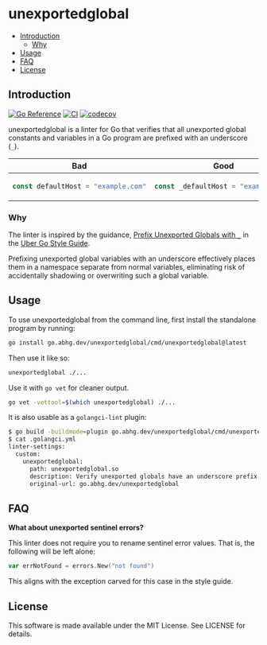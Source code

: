# unexportedglobal

- [Introduction](#introduction)
  - [Why](#why)
- [Usage](#usage)
- [FAQ](#faq)
- [License](#license)

## Introduction

[![Go Reference](https://pkg.go.dev/badge/go.abhg.dev/unexportedglobal.svg)](https://pkg.go.dev/go.abhg.dev/unexportedglobal)
[![CI](https://github.com/abhinav/unexportedglobal/actions/workflows/ci.yml/badge.svg)](https://github.com/abhinav/unexportedglobal/actions/workflows/ci.yml)
[![codecov](https://codecov.io/gh/abhinav/unexportedglobal/branch/main/graph/badge.svg?token=6C90SIVIL4)](https://codecov.io/gh/abhinav/unexportedglobal)

unexportedglobal is a linter for Go that verifies
that all unexported global constants and variables in a Go program
are prefixed with an underscore (`_`).

<table>
<thead><tr><th>Bad</th><th>Good</th></tr></thead>
<tbody>
<tr><td>

```go
const defaultHost = "example.com"
```

</td><td>

```go
const _defaultHost = "example.com"
```

</td></tr>
</tbody></table>

### Why

The linter is inspired by the guidance,
[Prefix Unexported Globals with `_`](https://github.com/uber-go/guide/blob/master/style.md#prefix-unexported-globals-with-_)
in the [Uber Go Style Guide](https://github.com/uber-go/guide/blob/master/style.md).

Prefixing unexported global variables with an underscore
effectively places them in a namespace separate from normal variables,
eliminating risk of accidentally shadowing or overwriting
such a global variable.

## Usage

To use unexportedglobal from the command line,
first install the standalone program by running:

```bash
go install go.abhg.dev/unexportedglobal/cmd/unexportedglobal@latest
```

Then use it like so:

```bash
unexportedglobal ./...
```

Use it with `go vet` for cleaner output.

```bash
go vet -vettool=$(which unexportedglobal) ./...
```

It is also usable as a `golangci-lint` plugin:
```bash
$ go build -buildmode=plugin go.abhg.dev/unexportedglobal/cmd/unexportedglobal
$ cat .golangci.yml
linter-settings:
  custom:
    unexportedglobal:
      path: unexportedglobal.so
      description: Verify unexported globals have an underscore prefix.
      original-url: go.abhg.dev/unexportedglobal
```

## FAQ

**What about unexported sentinel errors?**

This linter does not require you to rename sentinel error values.
That is, the following will be left alone:

```go
var errNotFound = errors.New("not found")
```

This aligns with the exception carved for this case in the style guide.

## License

This software is made available under the MIT License.
See LICENSE for details.
